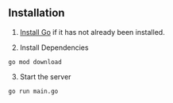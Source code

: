 ## Installation

1. [Install Go](https://golang.org/doc/install) if it has not already been installed.

2. Install Dependencies

```go mod download```

3. Start the server 

```go run main.go```